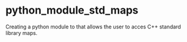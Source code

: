 # python_module_std_maps
Creating a python module to that allows the user to acces C++ standard library maps.
